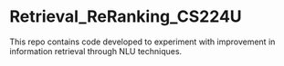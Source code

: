 # Retrieval_ReRanking_CS224U
This repo contains code developed to experiment with improvement in information retrieval through NLU techniques. 

